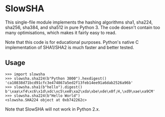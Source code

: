 # SlowSHA

This single-file module implements the hashing algorithms
sha1, sha224, sha256, sha384, and sha512 in pure Python 3.
The code doesn't contain too many optimisations,
which makes it fairly easy to read.

Note that this code is for educational purposes.
Python's native C implementation of SHA1/SHA2
is much faster and better tested.

## Usage

    >>> import slowsha
    >>> slowsha.sha224(b"Python 3000").hexdigest()
    'ca10838d71bcd91cfc3e474867a5ed2f13feb14ee91a6dab2526a96b'
    >>> slowsha.sha1(b"hello").digest()
    b'\xaa\xf4\xc6\x1d\xdc\xc5\xe8\xa2\xda\xbe\xde\x0f;H,\xd9\xae\xa9CM'
    >>> slowsha.sha224(b"Hello World")
    <slowsha.SHA224 object at 0xb742262c>

Note that SlowSHA will not work in Python 2.x.
